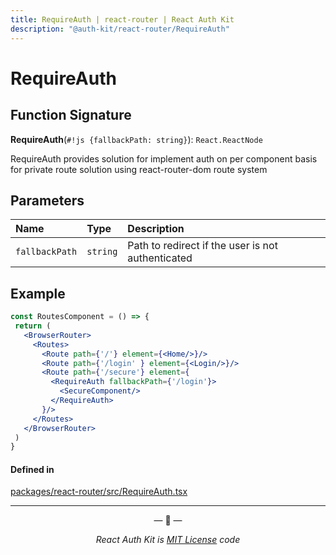 ```yaml
---
title: RequireAuth | react-router | React Auth Kit
description: "@auth-kit/react-router/RequireAuth"
---
```


# RequireAuth

<div data-ea-publisher="authkitarkadipme" data-ea-type="text" data-ea-keywords="web|react|javascript|python|database|node|mongo" id="ref_RequireAuth"></div>

## Function Signature

**RequireAuth**(`#!js {fallbackPath: string}`): `React.ReactNode`

RequireAuth provides solution for implement auth on per component basis
for private route solution
using react-router-dom route system

## Parameters

| Name | Type | Description |
| :------ | :------ | :--------- |
| `fallbackPath` | `string` | Path to redirect if the user is not authenticated  |


## Example

```jsx
const RoutesComponent = () => {
 return (
   <BrowserRouter>
     <Routes>
       <Route path={'/'} element={<Home/>}/>
       <Route path={'/login' } element={<Login/>}/>
       <Route path={'/secure'} element={
         <RequireAuth fallbackPath={'/login'}>
           <SecureComponent/>
         </RequireAuth>
       }/>
     </Routes>
   </BrowserRouter>
 )
}
```

#### Defined in

[packages/react-router/src/RequireAuth.tsx](https://github.com/react-auth-kit/react-auth-kit)

---

<p align="center">&mdash; 🔑  &mdash;</p>
<p align="center"><i>React Auth Kit is <a href="https://github.com/react-auth-kit/react-auth-kit/blob/master/LICENSE">MIT License</a> code</i></p>
